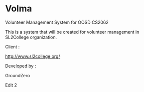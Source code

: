 Volma
=====

Volunteer Management System for OOSD CS2062

This is a system that will be created for volunteer management in SL2College organization.

Client :

http://www.sl2college.org/

Developed by :

GroundZero

Edit 2

